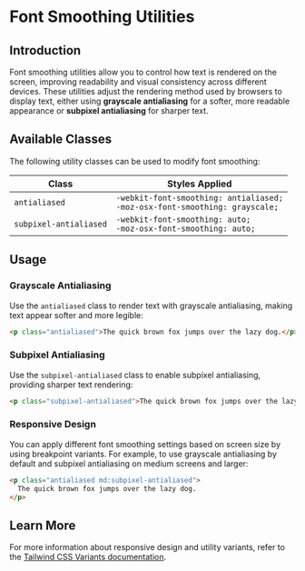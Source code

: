 # Font Smoothing Utilities

## Introduction
Font smoothing utilities allow you to control how text is rendered on the screen, improving readability and visual consistency across different devices. These utilities adjust the rendering method used by browsers to display text, either using **grayscale antialiasing** for a softer, more readable appearance or **subpixel antialiasing** for sharper text.

## Available Classes
The following utility classes can be used to modify font smoothing:

| Class | Styles Applied |
|--------|--------------------------------|
| `antialiased` | `-webkit-font-smoothing: antialiased;`<br>`-moz-osx-font-smoothing: grayscale;` |
| `subpixel-antialiased` | `-webkit-font-smoothing: auto;`<br>`-moz-osx-font-smoothing: auto;` |

## Usage
### Grayscale Antialiasing
Use the `antialiased` class to render text with grayscale antialiasing, making text appear softer and more legible:

```html
<p class="antialiased">The quick brown fox jumps over the lazy dog.</p>
```

### Subpixel Antialiasing
Use the `subpixel-antialiased` class to enable subpixel antialiasing, providing sharper text rendering:

```html
<p class="subpixel-antialiased">The quick brown fox jumps over the lazy dog.</p>
```

### Responsive Design
You can apply different font smoothing settings based on screen size by using breakpoint variants. For example, to use grayscale antialiasing by default and subpixel antialiasing on medium screens and larger:

```html
<p class="antialiased md:subpixel-antialiased">
  The quick brown fox jumps over the lazy dog.
</p>
```

## Learn More
For more information about responsive design and utility variants, refer to the [Tailwind CSS Variants documentation](https://tailwindcss.com/docs/variants).

